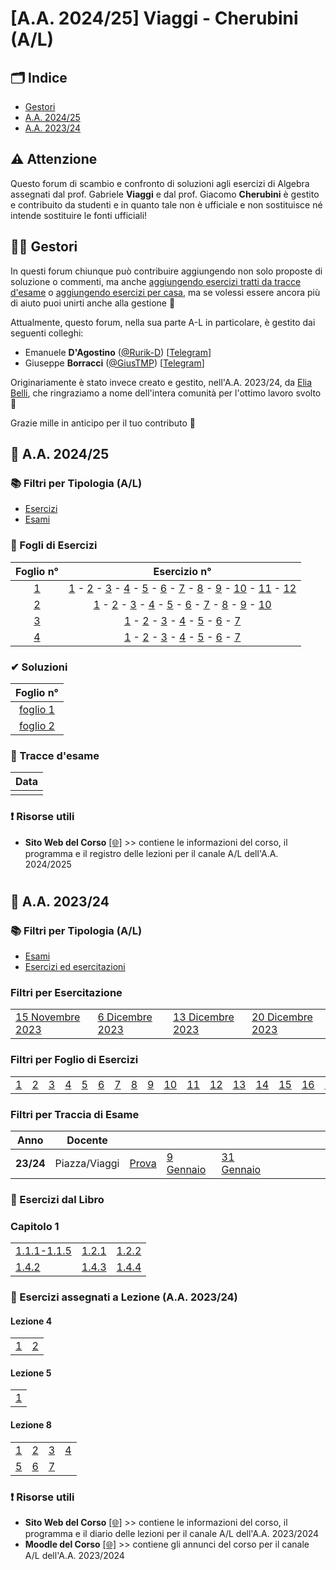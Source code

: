 # [A.A. 2024/25] Viaggi - Cherubini (A/L)

## 🗂 Indice

- [Gestori](#%EF%B8%8F-gestori)
- [A.A. 2024/25](#-aa-202425)
- [A.A. 2023/24](#-aa-202324)

## ⚠️ Attenzione

Questo forum di scambio e confronto di soluzioni agli esercizi di Algebra assegnati dal prof. Gabriele **Viaggi** e dal prof. Giacomo **Cherubini** è gestito e contribuito da studenti e in quanto tale non è ufficiale e non sostituisce né intende sostituire le fonti ufficiali!

## 👷‍♀️ Gestori

In questi forum chiunque può contribuire aggiungendo non solo proposte di soluzione o commenti, ma anche [aggiungendo esercizi tratti da tracce d'esame](../../../discussions/new?category=esami-a-l) o [aggiungendo esercizi per casa](../../../discussions/new?category=esercizi-a-l), ma se volessi essere ancora più di aiuto puoi unirti anche alla gestione 🙂

Attualmente, questo forum, nella sua parte A-L in particolare, è gestito dai seguenti colleghi:
- Emanuele **D'Agostino** ([@Rurik-D](https://github.com/Rurik-D/)) [[Telegram](https://t.me/Rurik_D)]
- Giuseppe **Borracci** ([@GiusTMP](https://github.com/GiusTMP)) [[Telegram](https://t.me/GiusTmp11)]

Originariamente è stato invece creato e gestito, nell'A.A. 2023/24, da [Elia Belli](https://github.com/Elia-Belli), che ringraziamo a nome dell'intera comunità per l'ottimo lavoro svolto 💪

Grazie mille in anticipo per il tuo contributo 🙌


## 🥇 A.A. 2024/25


### 📚 Filtri per Tipologia (A/L)

- [Esercizi](https://github.com/sapienzastudentsnetwork/algebra/discussions/categories/esercizi-a-l?discussions_q=is%3Aopen+category%3A"Esercizi+A-L"+sort%3Adate_created)
- [Esami](../../../discussions/categories/esami-a-l)

### 📝 Fogli di Esercizi

|                      Foglio n°                                   |                      Esercizio n°                                   |
|:-------------------------------------------------------------------------------:|:------------:|
| [1](https://github.com/sapienzastudentsnetwork/algebra/discussions/categories/esercizi-a-l?discussions_q=is%3Aopen+category%3A"Esercizi+A-L"+sort%3Adate_created+label%3A"%5BA-L%5D+%282024%2F25%29+Foglio+1")  | [1](../../../discussions/462) - [2](../../../discussions/463) - [3](../../../discussions/464) - [4](../../../discussions/465) - [5](../../../discussions/466) - [6](../../../discussions/467) - [7](../../../discussions/468) - [8](../../../discussions/469) - [9](../../../discussions/470) - [10](../../../discussions/471) - [11](../../../discussions/472) - [12](../../../discussions/473)  |
| [2](https://github.com/sapienzastudentsnetwork/algebra/discussions/categories/esercizi-a-l?discussions_q=is%3Aopen+category%3A"Esercizi+A-L"+sort%3Adate_created+label%3A"%5BA-L%5D+%282024%2F25%29+Foglio+2")  | [1](../../../discussions/480) - [2](../../../discussions/481) - [3](../../../discussions/482) - [4](../../../discussions/483) - [5](../../../discussions/484) - [6](../../../discussions/485) - [7](../../../discussions/486) - [8](../../../discussions/487) - [9](../../../discussions/488) - [10](../../../discussions/489)  |
| [3](https://github.com/sapienzastudentsnetwork/algebra/discussions/categories/esercizi-a-l?discussions_q=is%3Aopen+category%3A"Esercizi+A-L"+sort%3Adate_created+label%3A"%5BA-L%5D+%282024%2F25%29+Foglio+3")  | [1](../../../discussions/509) - [2](../../../discussions/510) - [3](../../../discussions/511) - [4](../../../discussions/512) - [5](../../../discussions/513) - [6](../../../discussions/514) - [7](../../../discussions/515)  |
| [4](https://github.com/sapienzastudentsnetwork/algebra/discussions/categories/esercizi-a-l?discussions_q=is%3Aopen+category%3A"Esercizi+A-L"+sort%3Adate_created+label%3A"%5BA-L%5D+%282024%2F25%29+Foglio+4")  | [1](../../../discussions/519) - [2](../../../discussions/520) - [3](../../../discussions/521) - [4](../../../discussions/522) - [5](../../../discussions/523) - [6](../../../discussions/524) - [7](../../../discussions/525)  |


### ✔ Soluzioni
|                      Foglio n°                                   |
|:----------------------------------------------------------------:|
|[foglio 1](https://github.com/user-attachments/files/17488661/algebra-foglio1.soluzioni.pdf)|
|[foglio 2](https://github.com/user-attachments/files/17488667/algebra-foglio2.soluzioni.pdf)|



### 📝 Tracce d'esame

| Data |
|------|
|      |

### ❗ Risorse utili

- **Sito Web del Corso** [[🌐]](https://sites.google.com/uniroma1.it/gabriele-viaggi/teaching/algebra-ws-24-25) >> contiene le informazioni del corso, il programma e il registro delle lezioni per il canale A/L dell'A.A. 2024/2025


#
## 🥈 A.A. 2023/24

### 📚 Filtri per Tipologia (A/L)

- [Esami](../../../discussions/categories/esami-viaggi-piazza)
- [Esercizi ed esercitazioni](../../../discussions/categories/esercizi-viaggi-piazza)

### Filtri per Esercitazione

|                                                                                                 |                                                                                               |                                                                                                 |                                                                                                 |
|-------------------------------------------------------------------------------------------------|-----------------------------------------------------------------------------------------------|-------------------------------------------------------------------------------------------------|-------------------------------------------------------------------------------------------------|
| [15 Novembre 2023](../../../discussions?discussions_q=label%3A"esercitazione+15+novembre+2023") | [6 Dicembre 2023](../../../discussions?discussions_q=label%3A"esercitazione+6+dicembre+2023") | [13 Dicembre 2023](../../../discussions?discussions_q=label%3A"esercitazione+13+dicembre+2023") | [20 Dicembre 2023](../../../discussions?discussions_q=label%3A"esercitazione+20+dicembre+2023") |

### Filtri per Foglio di Esercizi

|                                                                              |                                                                              |                                                                              |                                                                              |                                                                              |                                                                              |                                                                              |                                                                              |                                                                              |                                                                                |                                                                                |                                                                                |                                                                                |                                                                                |                                                                                |                                                                                |                                                                                |
|------------------------------------------------------------------------------|------------------------------------------------------------------------------|------------------------------------------------------------------------------|------------------------------------------------------------------------------|------------------------------------------------------------------------------|------------------------------------------------------------------------------|------------------------------------------------------------------------------|------------------------------------------------------------------------------|------------------------------------------------------------------------------|--------------------------------------------------------------------------------|--------------------------------------------------------------------------------|--------------------------------------------------------------------------------|--------------------------------------------------------------------------------|--------------------------------------------------------------------------------|--------------------------------------------------------------------------------|--------------------------------------------------------------------------------|--------------------------------------------------------------------------------|
| [1](../../../discussions?discussions_q=label%3A"[A-L]+(2023%2F24)+Foglio+1") | [2](../../../discussions?discussions_q=label%3A"[A-L]+(2023%2F24)+Foglio+2") | [3](../../../discussions?discussions_q=label%3A"[A-L]+(2023%2F24)+Foglio+3") | [4](../../../discussions?discussions_q=label%3A"[A-L]+(2023%2F24)+Foglio+4") | [5](../../../discussions?discussions_q=label%3A"[A-L]+(2023%2F24)+Foglio+5") | [6](../../../discussions?discussions_q=label%3A"[A-L]+(2023%2F24)+Foglio+6") | [7](../../../discussions?discussions_q=label%3A"[A-L]+(2023%2F24)+Foglio+7") | [8](../../../discussions?discussions_q=label%3A"[A-L]+(2023%2F24)+Foglio+8") | [9](../../../discussions?discussions_q=label%3A"[A-L]+(2023%2F24)+Foglio+9") | [10](../../../discussions?discussions_q=label%3A"[A-L]+(2023%2F24)+Foglio+10") | [11](../../../discussions?discussions_q=label%3A"[A-L]+(2023%2F24)+Foglio+11") | [12](../../../discussions?discussions_q=label%3A"[A-L]+(2023%2F24)+Foglio+12") | [13](../../../discussions?discussions_q=label%3A"[A-L]+(2023%2F24)+Foglio+13") | [14](../../../discussions?discussions_q=label%3A"[A-L]+(2023%2F24)+Foglio+14") | [15](../../../discussions?discussions_q=label%3A"[A-L]+(2023%2F24)+Foglio+15") | [16](../../../discussions?discussions_q=label%3A"[A-L]+(2023%2F24)+Foglio+16") | [17](../../../discussions?discussions_q=label%3A"[A-L]+(2023%2F24)+Foglio+17") |

### Filtri per Traccia di Esame

| Anno      | Docente       |                                                                                    |                                                                                |                                                                                  |                                                                          |                                                                          |                                                                               |                                                                         | |
|-----------|---------------|------------------------------------------------------------------------------------|--------------------------------------------------------------------------------|----------------------------------------------------------------------------------|--------------------------------------------------------------------------|--------------------------------------------------------------------------|-------------------------------------------------------------------------------|-------------------------------------------------------------------------|-|
| **23/24** | Piazza/Viaggi | [Prova](../../../discussions?discussions_q=label%3A"prova+30+dicembre+2023+[A/L]") | [9 Gennaio](../../../discussions?discussions_q=label%3A"9+gennaio+2024+[A/L]") | [31 Gennaio](../../../discussions?discussions_q=label%3A"31+gennaio+2024+[A/L]") |                                                                          |                                                                          |                                                                               |                                                                         | |

### 📖 Esercizi dal Libro

### Capitolo 1

|    |    |    | 
|----|----|----|
|[1.1.1-1.1.5](../../../discussions/137) |[1.2.1](../../../discussions/138) | [1.2.2](../../../discussions/163) |
| [1.4.2](../../../discussions/139) |[1.4.3](../../../discussions/140) |[1.4.4](../../../discussions/141) |

### 📝 Esercizi assegnati a Lezione (A.A. 2023/24)

#### Lezione 4
|    |    |   
|----|----|
| [1](../../../discussions/165) | [2](../../../discussions/173) | 

#### Lezione 5
|    |   
|----|
| [1](../../../discussions/164)| 

#### Lezione 8
|    |    |    |    |    
|----|----|----|----|
| [1](../../../discussions/172)  | [2](../../../discussions/174)  | [3](../../../discussions/176)  | [4](../../../discussions/178)  |
| [5](../../../discussions/179)  | [6](../../../discussions/181)  | [7](../../../discussions/183)  |  |



### ❗ Risorse utili

- **Sito Web del Corso** [[🌐]](https://www1.mat.uniroma1.it/people/piazza/alg-info-23-24.htm) >> contiene le informazioni del corso, il programma e il diario delle lezioni per il canale A/L dell'A.A. 2023/2024
- **Moodle del Corso** [[🌐]](https://elearning.uniroma1.it/course/view.php?id=17234) >> contiene gli annunci del corso per il canale A/L dell'A.A. 2023/2024
